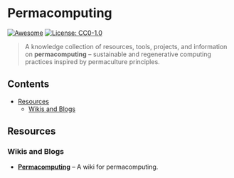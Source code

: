 # Permacomputing 
[![Awesome](https://awesome.re/badge.svg)](https://awesome.re)
[![License: CC0-1.0](https://img.shields.io/badge/License-CC0_1.0-lightgrey.svg)](http://creativecommons.org/publicdomain/zero/1.0/)

> A knowledge collection of resources, tools, projects, and information on **permacomputing** – sustainable and regenerative computing practices inspired by permaculture principles.

## Contents

- [Resources](#resources)
  - [Wikis and Blogs](#wikis-and-blogs)

## Resources

### Wikis and Blogs
  - **[Permacomputing](https://permacomputing.net)** – A wiki for permacomputing.
